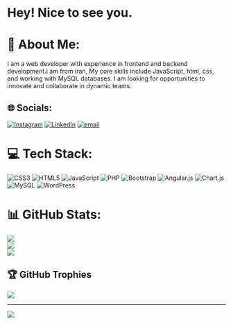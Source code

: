 

# Hey! Nice to see you.


# 💫 About Me:
I am a web developer with experience in frontend and backend development.i am from iran, My core skills include JavaScript, html, css, and working with MySQL databases. I am looking for opportunities to innovate and collaborate in dynamic teams.

## 🌐 Socials:
[![Instagram](https://img.shields.io/badge/Instagram-%23E4405F.svg?logo=Instagram&logoColor=white)](https://instagram.com/https://www.instagram.com/https://www.instagram.com/mohamad.taha_ahmadi/) 
[![LinkedIn](https://img.shields.io/badge/LinkedIn-%230077B5.svg?logo=linkedin&logoColor=white)](https://www.linkedin.com/in/mohamad-taha-ahmadi-7b7128385) 
[![email](https://img.shields.io/badge/Email-D14836?logo=gmail&logoColor=white)](mailto:mohamad.taha.ahmadi2024@gmail.com) 

# 💻 Tech Stack:
![CSS3](https://img.shields.io/badge/css3-%231572B6.svg?style=for-the-badge&logo=css3&logoColor=white) ![HTML5](https://img.shields.io/badge/html5-%23E34F26.svg?style=for-the-badge&logo=html5&logoColor=white) ![JavaScript](https://img.shields.io/badge/javascript-%23323330.svg?style=for-the-badge&logo=javascript&logoColor=%23F7DF1E) ![PHP](https://img.shields.io/badge/php-%23777BB4.svg?style=for-the-badge&logo=php&logoColor=white) ![Bootstrap](https://img.shields.io/badge/bootstrap-%238511FA.svg?style=for-the-badge&logo=bootstrap&logoColor=white) ![Angular.js](https://img.shields.io/badge/angular.js-%23E23237.svg?style=for-the-badge&logo=angularjs&logoColor=white) ![Chart.js](https://img.shields.io/badge/chart.js-F5788D.svg?style=for-the-badge&logo=chart.js&logoColor=white) ![MySQL](https://img.shields.io/badge/mysql-4479A1.svg?style=for-the-badge&logo=mysql&logoColor=white) ![WordPress](https://img.shields.io/badge/WordPress-%23117AC9.svg?style=for-the-badge&logo=WordPress&logoColor=white)
# 📊 GitHub Stats:
![](https://github-readme-stats.vercel.app/api?username=tahaand28&theme=dark&hide_border=false&include_all_commits=false&count_private=false)<br/>
![](https://nirzak-streak-stats.vercel.app/?user=tahaand28&theme=dark&hide_border=false)<br/>
![](https://github-readme-stats.vercel.app/api/top-langs/?username=tahaand28&theme=dark&hide_border=false&include_all_commits=false&count_private=false&layout=compact)

## 🏆 GitHub Trophies
![](https://github-profile-trophy.vercel.app/?username=tahaand28&theme=dark&no-frame=false&no-bg=false&margin-w=4)

---
[![](https://visitcount.itsvg.in/api?id=tahaand28&icon=0&color=0)](https://visitcount.itsvg.in)

<!-- Proudly created with GPRM ( https://gprm.itsvg.in ) -->
